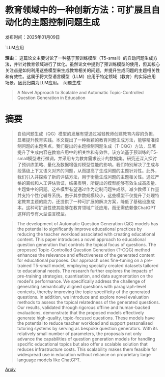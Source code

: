 # 教育领域中的一种创新方法：可扩展且自动化的主题控制问题生成

发布时间：2025年01月09日

`LLM应用

**理由：**
这篇论文主要讨论了一种基于预训练模型（T5-small）的自动问题生成方法，并针对教育领域进行了优化。虽然论文中提到了预训练模型的使用，但其核心关注点是如何利用这些模型来生成教育相关的问题，并提升生成问题的主题相关性和有效性。这属于将大型语言模型（LLM）应用于特定领域（教育）的实际应用场景，因此归类为LLM应用。` `问题生成`

> A Novel Approach to Scalable and Automatic Topic-Controlled Question Generation in Education

# 摘要

> 自动问题生成（QG）模型的发展有望通过减轻教师创建教育内容的负担，显著提升教育实践。本文提出了一种新颖的教育问题生成方法，能够精准控制问题的主题焦点。我们提出的主题控制问题生成（T-CQG）方法，显著提升了生成内容在教育应用中的相关性和有效性。该方法基于预训练的T5-small模型进行微调，并采用专为教育需求设计的数据集。研究还深入探讨了预训练策略、量化及数据增强对模型性能的影响。我们特别解决了生成与段落级上下文语义对齐的问题，从而提高了生成问题的主题针对性。此外，我们引入并探索了新的评估方法，用于衡量生成问题的主题相关性。通过严格的离线和人工评估验证，结果表明，所提出的模型能够有效生成高质量、主题集中的问题。这些模型有望通过作为定制问题生成器，减少教师工作量并支持个性化辅导系统。由于其参数规模较小，这些模型不仅提升了处理特定教育主题的能力，还提供了一种可扩展的解决方案，降低了基础设施成本。这种可扩展性使其能够在教育领域广泛应用，而无需依赖像ChatGPT这样的专有大型语言模型。

> The development of Automatic Question Generation (QG) models has the potential to significantly improve educational practices by reducing the teacher workload associated with creating educational content. This paper introduces a novel approach to educational question generation that controls the topical focus of questions. The proposed Topic-Controlled Question Generation (T-CQG) method enhances the relevance and effectiveness of the generated content for educational purposes. Our approach uses fine-tuning on a pre-trained T5-small model, employing specially created datasets tailored to educational needs. The research further explores the impacts of pre-training strategies, quantisation, and data augmentation on the model's performance. We specifically address the challenge of generating semantically aligned questions with paragraph-level contexts, thereby improving the topic specificity of the generated questions. In addition, we introduce and explore novel evaluation methods to assess the topical relatedness of the generated questions. Our results, validated through rigorous offline and human-backed evaluations, demonstrate that the proposed models effectively generate high-quality, topic-focused questions. These models have the potential to reduce teacher workload and support personalised tutoring systems by serving as bespoke question generators. With its relatively small number of parameters, the proposals not only advance the capabilities of question generation models for handling specific educational topics but also offer a scalable solution that reduces infrastructure costs. This scalability makes them feasible for widespread use in education without reliance on proprietary large language models like ChatGPT.

[Arxiv](https://arxiv.org/abs/2501.05220)